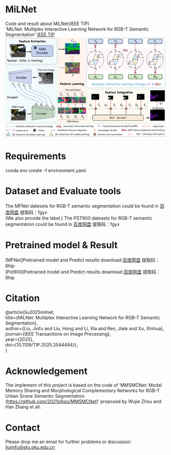 # MiLNet
Code and result about MiLNet(IEEE TIP)<br>
'MiLNet: Multiplex Interactive Learning Network for RGB-T Semantic Segmentation' [IEEE TIP](https://ieeexplore.ieee.org/document/10908980)
![image](./Overview/MiLNet.jpg)

# Requirements
conda env create -f environment.yaml

# Dataset and Evaluate tools

 The MFNet datesets for RGB-T semantic segmentation could be found in [百度网盘](https://pan.baidu.com/s/1dpPoEnEz4lj1jm6aD7803A) 提取码：fgyx <br>
 (We also provide the label.)
 The PST900 datesets for RGB-T semantic segmentation could be found in [百度网盘](https://pan.baidu.com/s/1dpPoEnEz4lj1jm6aD7803A) 提取码：fgyx <br>

# Pretrained model & Result
[MFNet]Pretrained model and Predict results download:[百度网盘](https://pan.baidu.com/s/1RWXgDRAdH70Bx3yRULvgxg)  提取码：6hip <br>
[Pst900]Pretrained model and Predict results download:[百度网盘](https://pan.baidu.com/s/1RWXgDRAdH70Bx3yRULvgxg)  提取码：6hip <br>

# Citation
@article{liu2025milnet, <br>
  title={MiLNet: Multiplex Interactive Learning Network for RGB-T Semantic Segmentation}, <br>
  author={Liu, Jinfu and Liu, Hong and Li, Xia and Ren, Jiale and Xu, Xinhua}, <br>
  journal={IEEE Transactions on Image Processing}, <br>
  year={2025}, <br>
  doi={10.1109/TIP.2025.3544484}}, <br>
}

# Acknowledgement
The implement of this project is based on the code of ‘MMSMCNet: Modal Memory Sharing and Morphological Complementary Networks for RGB-T Urban Scene Semantic Segmentation (https://github.com/2021nihao/MMSMCNet)’ proposed by Wujie Zhou and Han Zhang et all.

# Contact
Please drop me an email for further problems or discussion: liujinfu@stu.pku.edu.cn

